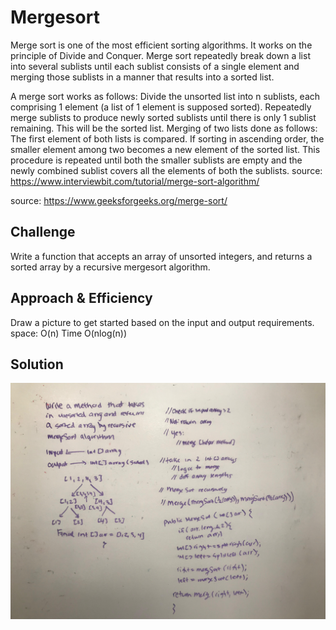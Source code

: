 # Mergesort
<!-- Short summary or background information -->
Merge sort is one of the most efficient sorting algorithms. It works on the principle of Divide and Conquer. Merge sort repeatedly break down a list into several sublists until each sublist consists of a single element and merging those sublists in a manner that results into a sorted list.

A merge sort works as follows:
Divide the unsorted list into n sublists, each comprising 1 element (a list of 1 element is supposed sorted).
Repeatedly merge sublists to produce newly sorted sublists until there is only 1 sublist remaining. This will be the sorted list.
Merging of two lists done as follows:
The first element of both lists is compared. If sorting in ascending order, the smaller element among two becomes a new element of the sorted list. This procedure is repeated until both the smaller sublists are empty and the newly combined sublist covers all the elements of both the sublists.
source: https://www.interviewbit.com/tutorial/merge-sort-algorithm/

source: https://www.geeksforgeeks.org/merge-sort/

## Challenge
<!-- Description of the challenge -->
Write a function that accepts an array of unsorted integers, and returns a sorted array by a recursive mergesort algorithm.


## Approach & Efficiency
<!-- What approach did you take? Why? What is the Big O space/time for this approach? -->
Draw a picture to get started based on the input and output requirements.
space: O(n)
Time O(nlog(n))


## Solution
<!-- Embedded whiteboard image -->
![merge_sort](../assets/img/merge_sort.jpg)
